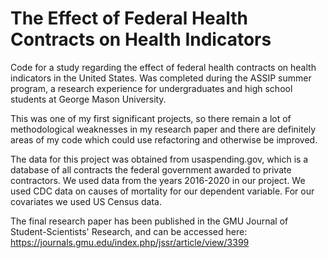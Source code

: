 # The Effect of Federal Health Contracts on Health Indicators
Code for a study regarding the effect of federal health contracts on health indicators in the United States. Was completed during the ASSIP summer program, a research experience for undergraduates and high school students at George Mason University.

This was one of my first significant projects, so there remain a lot of methodological weaknesses in my research paper and there are definitely areas of my code which could use refactoring and otherwise be improved.

The data for this project was obtained from usaspending.gov, which is a database of all contracts the federal government awarded to private contractors. We used data from the years 2016-2020 in our project. We used CDC data on causes of mortality for our dependent variable. For our covariates we used US Census data.

The final research paper has been published in the GMU Journal of Student-Scientists' Research, and can be accessed here: https://journals.gmu.edu/index.php/jssr/article/view/3399
